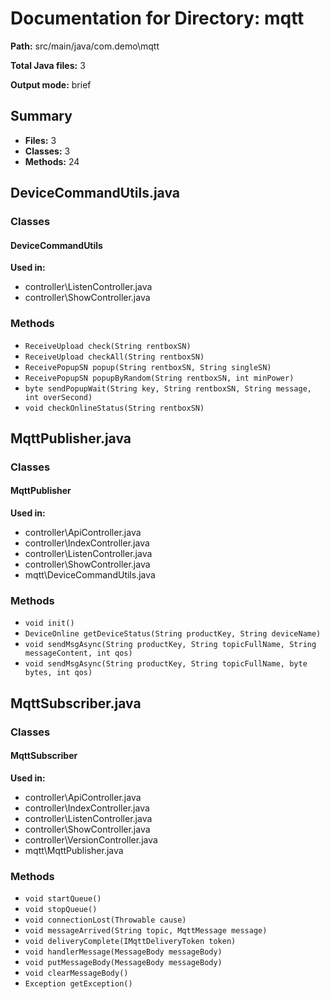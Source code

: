 # Documentation for Directory: mqtt

**Path:** src/main/java/com.demo\mqtt

**Total Java files:** 3

**Output mode:** brief

## Summary

- **Files:** 3
- **Classes:** 3
- **Methods:** 24

## DeviceCommandUtils.java

### Classes

#### DeviceCommandUtils

**Used in:**
- controller\ListenController.java
- controller\ShowController.java

### Methods

- `ReceiveUpload check(String rentboxSN)`
- `ReceiveUpload checkAll(String rentboxSN)`
- `ReceivePopupSN popup(String rentboxSN, String singleSN)`
- `ReceivePopupSN popupByRandom(String rentboxSN, int minPower)`
- `byte sendPopupWait(String key, String rentboxSN, String message, int overSecond)`
- `void checkOnlineStatus(String rentboxSN)`
## MqttPublisher.java

### Classes

#### MqttPublisher

**Used in:**
- controller\ApiController.java
- controller\IndexController.java
- controller\ListenController.java
- controller\ShowController.java
- mqtt\DeviceCommandUtils.java

### Methods

- `void init()`
- `DeviceOnline getDeviceStatus(String productKey, String deviceName)`
- `void sendMsgAsync(String productKey, String topicFullName, String messageContent, int qos)`
- `void sendMsgAsync(String productKey, String topicFullName, byte bytes, int qos)`
## MqttSubscriber.java

### Classes

#### MqttSubscriber

**Used in:**
- controller\ApiController.java
- controller\IndexController.java
- controller\ListenController.java
- controller\ShowController.java
- controller\VersionController.java
- mqtt\MqttPublisher.java

### Methods

- `void startQueue()`
- `void stopQueue()`
- `void connectionLost(Throwable cause)`
- `void messageArrived(String topic, MqttMessage message)`
- `void deliveryComplete(IMqttDeliveryToken token)`
- `void handlerMessage(MessageBody messageBody)`
- `void putMessageBody(MessageBody messageBody)`
- `void clearMessageBody()`
- `Exception getException()`
